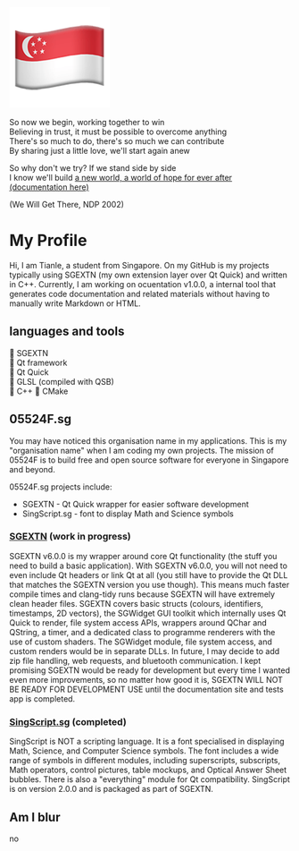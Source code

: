 ![image of Singapore flag emoji](flag.png)

So now we begin, working together to win <br>
Believing in trust, it must be possible to overcome anything <br>
There's so much to do, there's so much we can contribute <br>
By sharing just a little love, we'll start again anew <br>

So why don't we try? If we stand side by side <br>
I know we'll build [a new world, a world of hope for ever after](https://github.com/InfinityIntegral/SGEXTN) [(documentation here)](https://infinityintegral.github.io) <br>

(We Will Get There, NDP 2002)

# My Profile

Hi, I am Tianle, a student from Singapore. On my GitHub is my projects typically using SGEXTN (my own extension layer over Qt Quick) and written in C++. Currently, I am working on ocuentation v1.0.0, a internal tool that generates code documentation and related materials without having to manually write Markdown or HTML.

## languages and tools

💖 SGEXTN<br>
💚 Qt framework<br>
💚 Qt Quick<br>
💚 GLSL (compiled with QSB)<br>
💙 C++
💙 CMake

## 05524F.sg

You may have noticed this organisation name in my applications. This is my "organisation name" when I am coding my own projects. The mission of 05524F is to build free and open source software for everyone in Singapore and beyond.

05524F.sg projects include:<br>
- SGEXTN - Qt Quick wrapper for easier software development<br>
- SingScript.sg - font to display Math and Science symbols

### [SGEXTN](https://github.com/InfinityIntegral/SGEXTN) (work in progress)

SGEXTN v6.0.0 is my wrapper around core Qt functionality (the stuff you need to build a basic application). With SGEXTN v6.0.0, you will not need to even include Qt headers or link Qt at all (you still have to provide the Qt DLL that matches the SGEXTN version you use though). This means much faster compile times and clang-tidy runs because SGEXTN will have extremely clean header files. SGEXTN covers basic structs (colours, identifiers, timestamps, 2D vectors), the SGWidget GUI toolkit which internally uses Qt Quick to render, file system access APIs, wrappers around QChar and QString, a timer, and a dedicated class to programme renderers with the use of custom shaders. The SGWidget module, file system access, and custom renders would be in separate DLLs. In future, I may decide to add zip file handling, web requests, and bluetooth communication. I kept promising SGEXTN would be ready for development but every time I wanted even more improvements, so no matter how good it is, SGEXTN WILL NOT BE READY FOR DEVELOPMENT USE until the documentation site and tests app is completed.

### [SingScript.sg](https://github.com/InfinityIntegral/SingScript.sg) (completed)

SingScript is NOT a scripting language. It is a font specialised in displaying Math, Science, and Computer Science symbols. The font includes a wide range of symbols in different modules, including superscripts, subscripts, Math operators, control pictures, table mockups, and Optical Answer Sheet bubbles. There is also a "everything" module for Qt compatibility. SingScript is on version 2.0.0 and is packaged as part of SGEXTN.

## Am I blur

no
